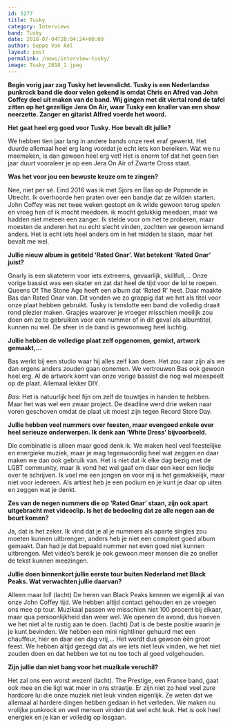```yaml
---
id: 5277
title: Tusky
category: Interviews
band: Tusky
date: 2018-07-04T20:04:24+00:00
author: Seppe Van Ael
layout: post
permalink: /news/interview-tusky/
image: Tusky_2018_1.jpeg
---
```

**Begin vorig jaar zag Tusky het levenslicht. Tusky is een Nederlandse punkrock band die door velen gekend is omdat Chris en Afred van John Coffey deel uit maken van de band. Wij gingen met dit viertal rond de tafel zitten op het gezellige Jera On Air, waar Tusky een knaller van een show neerzette. Zanger en gitarist Alfred voerde het woord.** 

**Het gaat heel erg goed voor Tusky. Hoe bevalt dit jullie?**

We hebben tien jaar lang in andere bands onze reet eraf gewerkt. Het duurde allemaal heel erg lang voordat je echt iets kon bereiken. Wat we nu meemaken, is dan gewoon heel erg vet! Het is enorm tof dat het geen tien jaar duurt vooraleer je op een Jera On Air of Zwarte Cross staat.

**Was het voor jou een bewuste keuze om te zingen?** 

Nee, niet per sé. Eind 2016 was ik met Sjors en Bas op de Popronde in Utrecht. Ik overhoorde hen praten over een bandje dat ze wilden starten. John Coffey was net twee weken gestopt en ik wilde gewoon terug spelen en vroeg hen of ik mocht meedoen. ik mocht gelukkig meedoen, maar we hadden niet meteen een zanger. Ik stelde voor om het te proberen, maar moesten de anderen het nu echt slecht vinden, zochten we gewoon iemand anders. Het is echt iets heel anders om in het midden te staan, maar het bevalt me wel.

**Jullie nieuw album is getiteld ‘Rated Gnar’. Wat betekent ‘Rated Gnar’ juist?**

Gnarly is een skateterm voor iets extreems, gevaarlijk, skillfull,… Onze vorige bassist was een skater en zat dat heel de tijd voor de lol te roepen. Queens Of The Stone Age heeft een album dat ‘Rated R’ heet. Daar maakte Bas dan Rated Gnar van. Dit vonden we zo grappig dat we het als titel voor onze plaat hebben gebruikt. Tusky is tenslotte een band die volledig draait rond plezier maken. Grapjes waarover je vroeger misschien moeilijk zou doen om ze te gebruiken voor een nummer of in dit geval als albumtitel, kunnen nu wel. De sfeer in de band is gewoonweg heel luchtig.

**Jullie hebben de volledige plaat zelf opgenomen, gemixt, artwork gemaakt,…**

Bas werkt bij een studio waar hij alles zelf kan doen. Het zou raar zijn als we dan ergens anders zouden gaan opnemen. We vertrouwen Bas ook gewoon heel erg. Al de artwork komt van onze vorige bassist die nog wel meespeelt op de plaat. Allemaal lekker DIY.

_Bas:_ Het is natuurlijk heel fijn om zelf de touwtjes in handen te hebben. Maar het was wel een zwaar project. De deadline werd drie weken naar voren geschoven omdat de plaat uit moest zijn tegen Record Store Day.

**Jullie hebben veel nummers over feesten, maar evengoed enkele over heel serieuze onderwerpen. Ik denk aan ‘White Dress’ bijvoorbeeld.** 

Die combinatie is alleen maar goed denk ik. We maken heel veel feestelijke en energieke muziek, maar je mag tegenwoordig heel wat zeggen en daar maken we dan ook gebruik van. Het is niet dat ik elke dag bezig met de LGBT community, maar ik vond het wel gaaf om daar een keer een liedje over te schrijven. Ik voel me een jongen en voor mij is het gemakkelijk, maar niet voor iedereen. Als artiest heb je een podium en je kunt je daar op uiten en zeggen wat je denkt.

**Zes van de negen nummers die op ‘Rated Gnar’ staan, zijn ook apart uitgebracht met videoclip. Is het de bedoeling dat ze alle negen aan de beurt komen?**

Ja, dat is het zeker. Ik vind dat je al je nummers als aparte singles zou moeten kunnen uitbrengen, anders heb je niet een compleet goed album gemaakt. Dan had je dat bepaald nummer net even goed niet kunnen uitbrengen. Met video’s bereik je ook gewoon meer mensen die zo sneller de tekst kunnen meezingen.

**Jullie doen binnenkort jullie eerste tour buiten Nederland met Black Peaks. Wat verwachten jullie daarvan?**

Alleen maar lol! (lacht) De heren van Black Peaks kennen we eigenlijk al van onze John Coffey tijd. We hebben altijd contact gehouden en ze vroegen ons mee op tour. Muzikaal passen we misschien niet 100 procent bij elkaar, maar qua persoonlijkheid dan weer wel. We openen de avond, dus hoeven we het niet al te rustig aan te doen. (lacht) Dat is de beste positie waarin je je kunt bevinden. We hebben een mini nightliner gehuurd met een chauffeur, hier en daar een dag vrij,… Het wordt dus gewoon één groot feest. We hebben altijd gezegd dat als we iets niet leuk vinden, we het niet zouden doen en dat hebben we tot nu toe toch al goed volgehouden.

**Zijn jullie dan niet bang voor het muzikale verschil?**

Het zal ons een worst wezen! (lacht). The Prestige, een Franse band, gaat ook mee en die ligt wat meer in ons straatje. Er zijn niet zo heel veel zure hardcore lui die onze muziek niet leuk vinden eigenlijk. Ze weten dat we allemaal al hardere dingen hebben gedaan in het verleden. We maken nu vrolijke punkrock en veel mensen vinden dat wel echt leuk. Het is ook heel energiek en je kan er volledig op losgaan.
